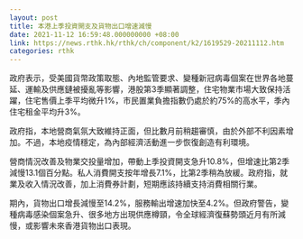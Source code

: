 ```yaml
---
layout: post
title: 本港上季投資開支及貨物出口增速減慢
date: 2021-11-12 16:59:48.000000000 +08:00
link: https://news.rthk.hk/rthk/ch/component/k2/1619529-20211112.htm
categories: rthk
---
```


政府表示，受美國貨幣政策取態、內地監管要求、變種新冠病毒個案在世界各地蔓延、運輸及供應鏈被擾亂等影響，港股第3季顯著調整，住宅物業市場大致保持活躍，住宅售價上季平均微升1%，市民置業負擔指數仍處於約75%的高水平，季內住宅租金平均升3%。

政府指，本地營商氣氛大致維持正面，但比數月前稍趨審慎，由於外部不利因素增加。不過，本地疫情穩定，為內部經濟活動進一步恢復創造有利環境。

營商情況改善及物業交投量增加，帶動上季投資開支急升10.8%，但增速比第2季減慢13.1個百分點。私人消費開支按年增長7.1%，比第2季稍為放緩。政府指，就業及收入情況改善，加上消費券計劃，短期應該持續支持消費相關行業。

期內，貨物出口增長減慢至14.2%，服務輸出增速加快至4.2%。但政府警告，變種病毒感染個案急升、很多地方出現供應樽頸，令全球經濟復蘇勢頭近月有所減慢，或影響未來香港貨物出口表現。
